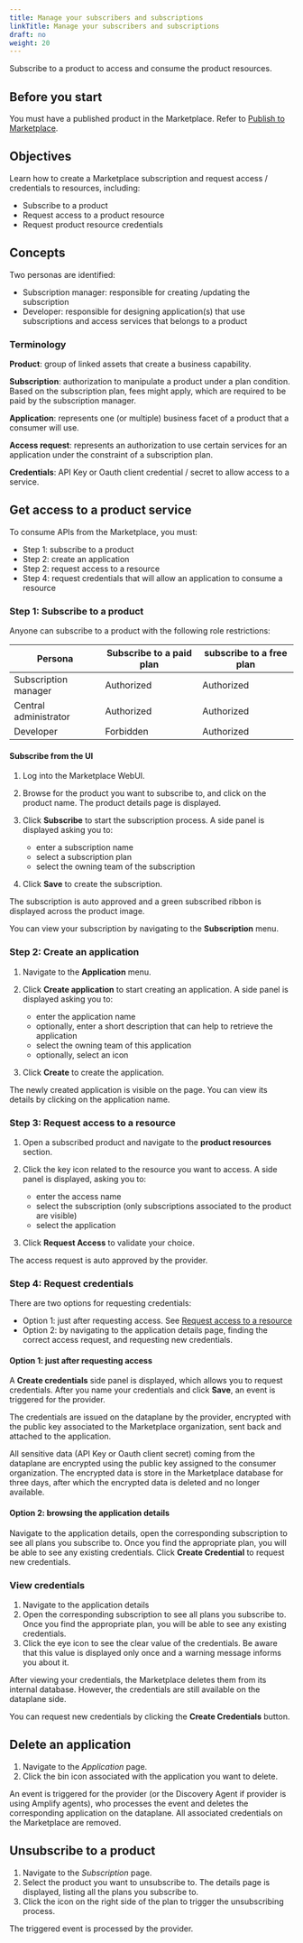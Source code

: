 ```yaml
---
title: Manage your subscribers and subscriptions
linkTitle: Manage your subscribers and subscriptions
draft: no
weight: 20
---
```

Subscribe to a product to access and consume the product resources.

## Before you start

You must have a published product in the Marketplace. Refer to [Publish to Marketplace](/docs/manage_marketplace/publish_to_marketplace/).

## Objectives

Learn how to create a Marketplace subscription and request access / credentials to resources, including:

* Subscribe to a product
* Request access to a product resource
* Request product resource credentials

## Concepts

Two personas are identified:

* Subscription manager: responsible for creating /updating the subscription
* Developer: responsible for designing application(s) that use subscriptions and access services that belongs to a product

### Terminology

**Product**: group of linked assets that create a business capability.

**Subscription**: authorization to manipulate a product under a plan condition. Based on the subscription plan, fees might apply, which are required to be paid by the subscription manager.

**Application**: represents one (or multiple) business facet of a product that a consumer will use.

**Access request**: represents an authorization to use certain services for an application under the constraint of a subscription plan.

**Credentials**: API Key or Oauth client credential / secret to allow access to a service.

## Get access to a product service

To consume APIs from the Marketplace, you must:

* Step 1: subscribe to a product
* Step 2: create an application
* Step 2: request access to a resource
* Step 4: request credentials that will allow an application to consume a resource

### Step 1: Subscribe to a product

Anyone can subscribe to a product with the following role restrictions:

| Persona               | Subscribe to a paid plan | subscribe to a free plan |
|-----------------------|--------------------------|--------------------------|
| Subscription manager  | Authorized               | Authorized               |
| Central administrator | Authorized               | Authorized               |
| Developer             | Forbidden                | Authorized               |

#### Subscribe from the UI

1. Log into the Marketplace WebUI.
2. Browse for the product you want to subscribe to, and click on the product name. The product details page is displayed.
3. Click **Subscribe** to start the subscription process. A side panel is displayed asking you to:

    * enter a subscription name
    * select a subscription plan
    * select the owning team of the subscription

4. Click **Save** to create the subscription.

The subscription is auto approved and a green subscribed ribbon is displayed across the product image.

You can view your subscription by navigating to the **Subscription** menu.

### Step 2: Create an application

1. Navigate to the **Application** menu.
2. Click **Create application** to start creating an application. A side panel is displayed asking you to:

    * enter the application name
    * optionally, enter a short description that can help to retrieve the application
    * select the owning team of this application
    * optionally, select an icon

3. Click **Create** to create the application.

The newly created application is visible on the page. You can view its details by clicking on the application name.

### Step 3: Request access to a resource

1. Open a subscribed product and navigate to the **product resources** section.
2. Click the key icon related to the resource you want to access. A side panel is displayed, asking you to:

    * enter the access name
    * select the subscription (only subscriptions associated to the product are visible)
    * select the application

3. Click **Request Access** to validate your choice.

The access request is auto approved by the provider.

### Step 4: Request credentials

There are two options for requesting credentials:

* Option 1: just after requesting access. See [Request access to a resource](#step-3-request-access-to-a-resource)
* Option 2: by navigating to the application details page, finding the correct access request, and requesting new credentials.

#### Option 1: just after requesting access

A **Create credentials** side panel is displayed, which allows you to request credentials. After you name your credentials and click **Save**, an event is triggered for the provider.

The credentials are issued on the dataplane by the provider, encrypted with the public key associated to the Marketplace organization, sent back and attached to the application.

All sensitive data (API Key or Oauth client secret) coming from the dataplane are encrypted using the public key assigned to the consumer organization. The encrypted data is store in the Marketplace database for three days, after which the encrypted data is deleted and no longer available.

#### Option 2: browsing the application details

Navigate to the application details, open the corresponding subscription to see all plans you subscribe to. Once you find the appropriate plan, you will be able to see any existing credentials. Click **Create Credential** to request new credentials.

### View credentials

1. Navigate to the application details
2. Open the corresponding subscription to see all plans you subscribe to. Once you find the appropriate plan, you will be able to see any existing credentials.
3. Click the eye icon to see the clear value of the credentials. Be aware that this value is displayed only once and a warning message informs you about it.

After viewing your credentials, the Marketplace deletes them from its internal database. However, the credentials are still available on the dataplane side.

You can request new credentials by clicking the **Create Credentials** button.

## Delete an application

1. Navigate to the *Application* page.
2. Click the bin icon associated with the application you want to delete.

An event is triggered for the provider (or the Discovery Agent if provider is using Amplify agents), who processes the event and deletes the corresponding application on the dataplane. All associated credentials on the Marketplace are removed.

## Unsubscribe to a product

1. Navigate to the *Subscription* page.
2. Select the product you want to unsubscribe to. The details page is displayed, listing all the plans you subscribe to.
3. Click the icon on the right side of the plan to trigger the unsubscribing process.

The triggered event is processed by the provider.
